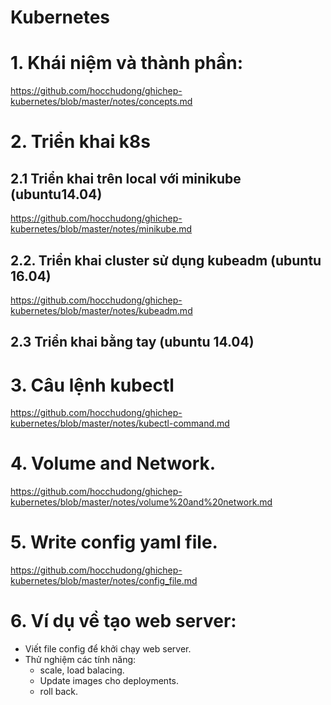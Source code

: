 # Kubernetes

# 1. Khái niệm và thành phần:

https://github.com/hocchudong/ghichep-kubernetes/blob/master/notes/concepts.md

# 2. Triển khai k8s

## 2.1 Triển khai trên local với minikube (ubuntu14.04)

https://github.com/hocchudong/ghichep-kubernetes/blob/master/notes/minikube.md

## 2.2. Triển khai cluster sử dụng kubeadm (ubuntu 16.04)

https://github.com/hocchudong/ghichep-kubernetes/blob/master/notes/kubeadm.md

## 2.3 Triển khai bằng tay (ubuntu 14.04)

# 3. Câu lệnh kubectl

https://github.com/hocchudong/ghichep-kubernetes/blob/master/notes/kubectl-command.md

# 4. Volume and Network.

https://github.com/hocchudong/ghichep-kubernetes/blob/master/notes/volume%20and%20network.md

# 5. Write config yaml file.

https://github.com/hocchudong/ghichep-kubernetes/blob/master/notes/config_file.md

# 6. Ví dụ về tạo web server:
- Viết file config để khởi chạy web server.
- Thử nghiệm các tính năng:
  - scale, load balacing.
  - Update images cho deployments.
  - roll back.